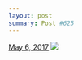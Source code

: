 ```yaml
---
layout: post
summary: Post #625
---
```


<p>
  <time><a href="/625">May 6, 2017</a></time>
  <a href="/625"><img src="{{ site.assets_url }}/625-480.jpg" srcset="{{ site.assets_url }}/625-240.jpg 240w, {{ site.assets_url }}/625-480.jpg 480w, {{ site.assets_url }}/625-720.jpg 720w, {{ site.assets_url }}/625-960.jpg 960w" sizes="(min-width: 700px) 50vw, calc(100vw - 2rem)" /></a>
</p>
